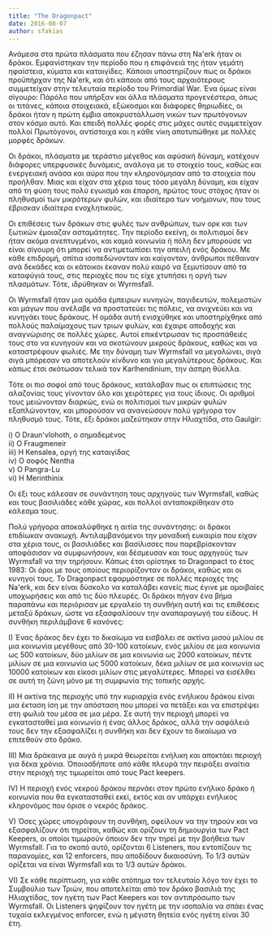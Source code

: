 ```yaml
---
title: "The Dragonpact"
date: 2016-08-07
author: sfakias
---
```


Ανάμεσα στα πρώτα πλάσματα που έζησαν πάνω στη Na'erk ήταν οι δράκοι.
Εμφανίστηκαν την περίοδο που η επιφάνειά της ήταν γεμάτη ηφαίστεια, κύματα και
καταιγίδες. Κάποιοι υποστηρίζουν πως οι δράκοι προϋπήρχαν της Na'erk, και ότι
κάποιοι από τους αρχαιότερους συμμετείχαν στην τελευταία περίοδο του
Primordial War. Ένα όμως είναι σίγουρο: Πάρόλο που υπήρξαν και άλλα πλάσματα
προγενέστερα, όπως οι τιτάνες, κάποια στοιχειακά, εξώκοσμοι και διάφορες
θηριωδίες, οι δράκοι ήταν η πρώτη έμβια αποκρυστάλλωση νικών των πρωτόγονων
στον κόσμο αυτό. Και επειδή πολλές φορές στις μάχες αυτές συμμετείχαν πολλοί
Πρωτόγονοι, αντίστοιχα και η κάθε νίκη αποτυπώθηκε με πολλές μορφές δράκων.  

Οι δράκοι, πλάσματα με τεράστιο μέγεθος και αφύσική δύναμη, κατέχουν διάφορες
υπερφυσικές δυνάμεις, ανάλογα με το στοιχείο τους, καθώς και ενεργειακή ανάσα
και αύρα που την κληρονόμησαν από τα στοιχεία που προήλθαν. Μιας και είχαν στα
χέρια τους τόσο μεγάλη δύναμη, και είχαν από τη φύση τους πολύ εγωισμό και
έπαρση, πρώτος τους στόχος ήταν οι πληθυσμοί των μικρότερων φυλών, και
ιδιαίτερα των νοήμονων, που τους έβρισκαν ιδιαίτερα ενοχλητικούς.  

Οι επιθέσεις των δράκων στις φυλές των ανθρώπων, των ορκ και των ξωτικών
έμοιαζαν ασταμάτητες. Την περίοδο εκείνη, οι πολιτισμοί δεν ήταν ακόμα
ανεπτυγμένοι, και καμιά κοινωνία ή πόλη δεν μπορούσε να είναι σίγουρη ότι
μπορεί να αντιμετωπίσει την απειλή ενός δράκου. Με κάθε επιδρομή, σπίτια
ισοπεδώνονταν και καίγονταν, άνθρωποι πέθαιναν ανά δεκάδες και οι κάτοικοι
έκαναν πολύ καιρό να ξεμυτίσουν από τα καταφύγιά τους, στις περιοχές που τις
είχε χτυπήσει η οργή των πλασμάτων. Τότε, ιδρύθηκαν οι Wyrmsfall.  

Οι Wyrmsfall ήταν μια ομάδα έμπειρων κυνηγών, παγιδευτών, πολεμιστών και μάγων
που ανέλαβε να προστατεύει τις πόλεις, να ανιχνεύει και να κυνηγάει τους
δράκους. Η ομάδα αυτή ενισχύθηκε και υποστηρίχθηκε από πολλούς παλαίμαχους των
τριων φυλών, και έχαιρε αποδοχής και αναγνώρισης σε πολλές χώρες. Αυτοί
επικέντρωσαν τις προσπάθειές τους στο να κυνηγούν και να σκοτώνουν μικρούς
δράκους, καθώς και να καταστρέφουν φωλιές. Με την δύναμη των Wyrmsfall να
μεγαλώνει, σιγά σιγά μπόρεσαν να αποτελούν κίνδυνο και για μεγαλύτερους
δράκους. Και κάπως έτσι σκότωσαν τελικά τον Karlhendinium, την άσπρη θύελλα.  

Τότε οι πιο σοφοί από τους δράκους, κατάλαβαν πως οι επιπτώσεις της αλαζονίας
τους γίνονταν όλο και χειρότερες για τους ίδιους. Οι αριθμοί τους μειώνονταν
διαρκώς, ενώ οι πολιτισμοί των μικρών φυλών εξαπλώνονταν, και μπορούσαν να
ανανεώσουν πολύ γρήγορα τον πληθυσμό τους. Τότε, έξι δράκοι μαζεύτηκαν στην
Ηλιαχτίδα, στο Gaulgir:  

i) O Draun'vlohoth, ο σημαδεμένος  
ii) O Fraugmeneir  
iii) H Kensalea, οργή της καταιγίδας  
iv) O σοφός Nentha  
v) Ο Pangra-Lu  
vi) Η Merinthinix  

Οι έξι τους κάλεσαν σε συνάντηση τους αρχηγούς των Wyrmsfall, καθώς και τους
βασιλιάδες κάθε χώρας, και πολλοί ανταποκρίθηκαν στο κάλεσμα τους.  

Πολύ γρήγορα αποκαλύφθηκε η αιτία της συνάντησης: οι δράκοι επιδίωκαν ανακωχή.
Αντιλαμβανόμενοι την μοναδική ευκαιρία που είχαν στα χέρια τους, οι βασιλιάδες
και βασίλισσες που παρεβρίσκονταν αποφάσισαν να συμφωνήσουν, και δέσμευσαν και
τους αρχηγούς των Wyrmsfall να την τηρήσουν. Κάπως έτσι ορίστηκε το Dragonpact
το έτος 1983: Οι όροι με τους οποίους περιορίζονταν οι δράκοι, καθώς και οι
κυνηγοί τους. To Dragonpact εφαρμόστηκε σε πολλές περιοχές της Na'erk, και δεν
είναι δύσκολο να καταλάβει κανείς πως έγινε με αμοιβαίες υποχωρήσεις και από
τις δύο πλευρές. Οι δράκοι πήγαν ένα βήμα παραπάνω και περιόρισαν με εργαλείο
τη συνθήκη αυτή και τις επιθέσεις μεταξύ δράκων, ώστε να εξασφαλίσουν την
αναπαραγωγή του είδους. Η συνθήκη περιλάμβανε 6 κανόνες:  

I) Ένας δράκος δεν έχει το δικαίωμα να εισβάλει σε ακτίνα μισού μιλίου σε μια
κοινωνία μεγέθους από 30-100 κατοίκων, ενός μιλίου σε μια κοινωνία ως 500
κατοίκων, δύο μιλίων σε μια κοινωνία ως 2000 κατοίκων, πέντε μιλίων σε μια
κοινωνία ως 5000 κατοίκων, δέκα μιλίων σε μια κοινωνία ως 10000 κατοίκων και
είκοσι μιλίων στις μεγαλύτερες. Μπορεί να εισέλθει σε αυτή τη ζώνη μόνο με τη
συμφωνία της τοπικής αρχής.  

ΙΙ) Η ακτίνα της περιοχής υπό την κυριαρχία ενός ενήλικου δράκου είναι μια
έκταση ίση με την απόσταση που μπορεί να πετάξει και να επιστρέψει στη φωλιά
του μέσα σε μια μέρα. Σε αυτή την περιοχή μπορεί να εγκατασταθεί μια κοινωνία
ή ένας άλλος δράκος, αλλά την ασφάλειά τους δεν την εξασφαλίζει η συνθήκη και
δεν έχουν το δικαίωμα να επιτεθούν στο δράκο.  

ΙΙΙ) Μια δράκαινα με αυγά ή μικρά θεωρείται ενήλικη και αποκτάει περιοχή για
δέκα χρόνια. Όποιοσδήποτε από κάθε πλευρά την πειράξει αναίτια στην περιοχή
της τιμωρείται από τους Pact keepers.  

IV) Η περιοχή ενός νεκρού δράκου περνάει στον πρώτο ενήλικο δράκο ή κοινωνία
που θα εγκατασταθεί εκεί, εκτός και αν υπάρχει ενήλικος κληρονόμος που όρισε ο
νεκρός δράκος.  

V) Όσες χώρες υπογράφουν τη συνθήκη, οφείλουν να την τηρούν και να
εξασφαλίζουν ότι τηρείται, καθώς και ορίζουν τη δημιουργία των Pact Keepers,
οι οποίοι τιμωρούν όποιον δεν την τηρεί με την βοήθεια των Wyrmsfall. Για το
σκοπό αυτό, ορίζονται 6 Listeners, που εντοπίζουν τις παρανομίες, και 12
enforcers, που αποδίδουν δικαιοσύνη. Το 1/3 αυτών ορίζεται να είναι Wyrmsfall
και το 1/3 αυτών δράκοι.  

VI) Σε κάθε περίπτωση, για κάθε ατόπημα τον τελευταίο λόγο τον έχει το
Συμβούλιο των Τριών, που αποτελείται από τον δράκο βασιλιά της Ηλιαχτίδας, τον
ηγέτη των Pact Keepers και τον αντιπρόσωπο των Wyrmsfall. Οι Listeners
ψηφίζουν τον ηγέτη με την ισοπαλία να σπάει ένας τυχαία εκλεγμένος enforcer,
ενώ η μέγιστη θητεία ενός ηγέτη είναι 30 έτη.

